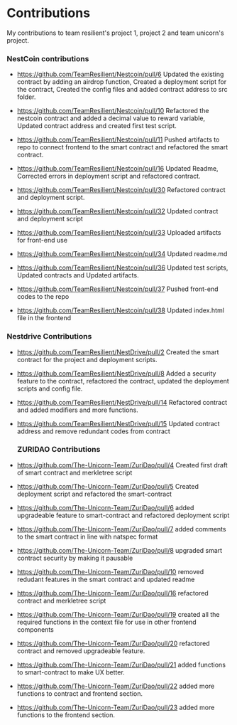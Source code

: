 # Contributions
My contributions to team resilient's project 1, project 2 and team unicorn's project.

### NestCoin contributions
* https://github.com/TeamResilient/Nestcoin/pull/6
  Updated the existing contract by adding an airdrop function,
  Created a deployment script for the contract,
  Created the config files and added contract address to src folder.
  
* https://github.com/TeamResilient/Nestcoin/pull/10
  Refactored the nestcoin contract and added a decimal value to reward variable, 
  Updated contract address and 
  created first test script.
  
* https://github.com/TeamResilient/Nestcoin/pull/11
  Pushed artifacts to repo to connect frontend to the smart contract and 
  refactored the smart contract.
  
* https://github.com/TeamResilient/Nestcoin/pull/16
  Updated Readme, 
  Corrected errors in deployment script and 
  refactored contract.
  
* https://github.com/TeamResilient/Nestcoin/pull/30
  Refactored contract and deployment script.
  
* https://github.com/TeamResilient/Nestcoin/pull/32
  Updated contract and deployment script
  
* https://github.com/TeamResilient/Nestcoin/pull/33
  Uploaded artifacts for front-end use
  
* https://github.com/TeamResilient/Nestcoin/pull/34
  Updated readme.md
  
* https://github.com/TeamResilient/Nestcoin/pull/36
  Updated test scripts,
  Updated contracts and 
  Updated artifacts.
  
* https://github.com/TeamResilient/Nestcoin/pull/37
  Pushed front-end codes to the repo
  
* https://github.com/TeamResilient/Nestcoin/pull/38
  Updated index.html file in the frontend
  
  
 ### Nestdrive Contributions
 
 * https://github.com/TeamResilient/NestDrive/pull/2
 Created the smart contract for the project and deployment scripts.
 
 * https://github.com/TeamResilient/NestDrive/pull/8
 Added a security feature to the contract, refactored the contract, updated the deployment scripts and config file.
 
* https://github.com/TeamResilient/NestDrive/pull/14
  Refactored contract and added modifiers and more functions.
  
* https://github.com/TeamResilient/NestDrive/pull/15
  Updated contract address and remove redundant codes from contract
  
  
  ### ZURIDAO Contributions
  
* https://github.com/The-Unicorn-Team/ZuriDao/pull/4 
  Created first draft of smart contract and merkletree script
  
* https://github.com/The-Unicorn-Team/ZuriDao/pull/5 Created deployment script and refactored the smart-contract

* https://github.com/The-Unicorn-Team/ZuriDao/pull/6 added upgradeable feature to smart-contract and refactored deployment script

* https://github.com/The-Unicorn-Team/ZuriDao/pull/7 added comments to the smart contract in line with natspec format

* https://github.com/The-Unicorn-Team/ZuriDao/pull/8 upgraded smart contract security by making it pausable

* https://github.com/The-Unicorn-Team/ZuriDao/pull/10 removed redudant features in the smart contract and updated readme  
 
* https://github.com/The-Unicorn-Team/ZuriDao/pull/16 refactored contract and merkletree script

* https://github.com/The-Unicorn-Team/ZuriDao/pull/19 created all the required functions in the context file for use in other frontend components

* https://github.com/The-Unicorn-Team/ZuriDao/pull/20 refactored contract and removed upgradeable feature.

* https://github.com/The-Unicorn-Team/ZuriDao/pull/21 added functions to smart-contract to make UX better.

* https://github.com/The-Unicorn-Team/ZuriDao/pull/22 added more functions to contract and frontend section.

* https://github.com/The-Unicorn-Team/ZuriDao/pull/23 added more functions to the frontend section.
